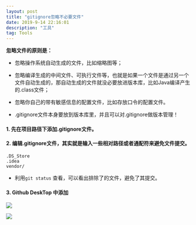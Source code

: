 ```yaml
---
layout: post
title: "gitignore忽略不必要文件"
date: 2019-9-14 22:16:01
description: "工具"
tag: Tools
---
```


**忽略文件的原则是：**

+ 忽略操作系统自动生成的文件，比如缩略图等；   

+ 忽略编译生成的中间文件、可执行文件等，也就是如果一个文件是通过另一个文件自动生成的，那自动生成的文件就没必要放进版本库，比如Java编译产生的.class文件；   
+ 忽略你自己的带有敏感信息的配置文件，比如存放口令的配置文件。   

+ .gitignore文件本身要放到版本库里，并且可以对.gitignore做版本管理！

#### 1. 先在项目路径下添加.gitignore文件。
#### 2. 编辑.gitignore文件，其实就是输入一些相对路径或者通配符来避免文件提交。
   
```
.DS_Store
.idea
vendor/

```

+ 利用`git status` 查看，可以看出排除了的文件，避免了其提交。

#### 3. Github DeskTop 中添加
   
**![](https://tva1.sinaimg.cn/large/006y8mN6ly1g6zf27vt98j30gl07274e.jpg)**

**![](https://tva1.sinaimg.cn/large/006y8mN6ly1g6zf27luccj30fp0c83ym.jpg)**